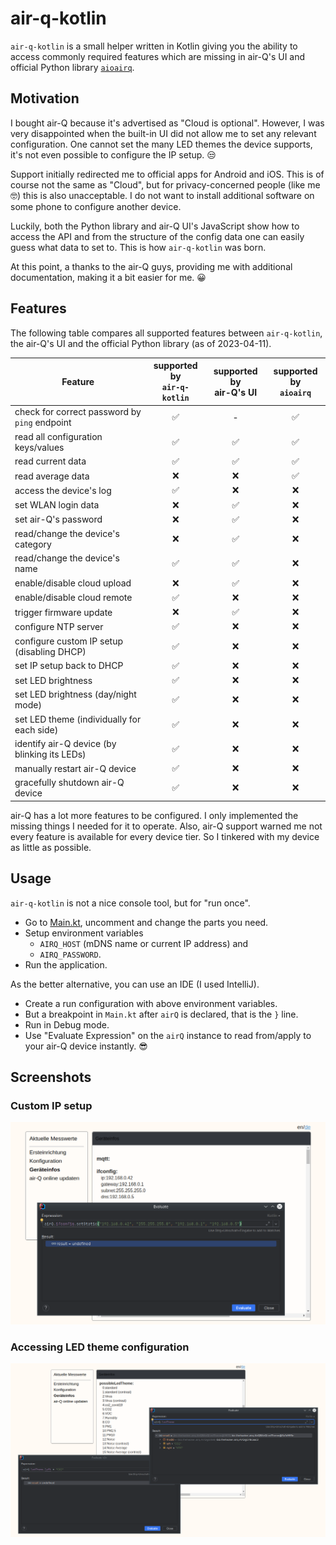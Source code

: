# air-q-kotlin

`air-q-kotlin` is a small helper written in Kotlin giving you the ability to access
commonly required features which are missing in air-Q's UI and official Python library
[`aioairq`](https://github.com/CorantGmbH/aioairq).

## Motivation

I bought air-Q because it's advertised as "Cloud is optional". However, I was very 
disappointed when the built-in UI did not allow me to set any relevant configuration.
One cannot set the many LED themes the device supports, it's not even possible to
configure the IP setup. 😒

Support initially redirected me to official apps for Android and iOS. This is of course
not the same as "Cloud", but for privacy-concerned people (like me 🤓) this is also
unacceptable. I do not want to install additional software on some phone to configure 
another device.

Luckily, both the Python library and air-Q UI's JavaScript show how to access the API
and from the structure of the config data one can easily guess what data to set to.
This is how `air-q-kotlin` was born.

At this point, a thanks to the air-Q guys, providing me with additional documentation,
making it a bit easier for me. 😀

## Features

The following table compares all supported features between `air-q-kotlin`, 
the air-Q's UI and the official Python library (as of 2023-04-11).

| Feature                                       | supported by<br/>`air-q-kotlin` | supported by<br/>air-Q's UI | supported by<br/>`aioairq` |
|-----------------------------------------------|:-------------------------------:|:---------------------------:|:--------------------------:|
| check for correct password by `ping` endpoint |                ✅                |              -              |             ✅              |
| read all configuration keys/values            |                ✅                |              ✅              |             ✅              |
| read current data                             |                ✅                |              ✅              |             ✅              |
| read average data                             |                ❌                |              ❌              |             ✅              |
| access the device's log                       |                ✅                |              ❌              |             ❌              |
| set WLAN login data                           |                ❌                |              ✅              |             ❌              |
| set air-Q's password                          |                ❌                |              ✅              |             ❌              |
| read/change the device's category             |                ❌                |              ✅              |             ❌              |
| read/change the device's name                 |                ✅                |              ✅              |             ❌              |
| enable/disable cloud upload                   |                ❌                |              ✅              |             ❌              |
| enable/disable cloud remote                   |                ✅                |              ❌              |             ❌              |
| trigger firmware update                       |                ❌                |              ✅              |             ❌              |
| configure NTP server                          |                ✅                |              ❌              |             ❌              |
| configure custom IP setup (disabling DHCP)    |                ✅                |              ❌              |             ❌              |
| set IP setup back to DHCP                     |                ✅                |              ❌              |             ❌              |
| set LED brightness                            |                ✅                |              ❌              |             ❌              |
| set LED brightness (day/night mode)           |                ✅                |              ❌              |             ❌              |
| set LED theme (individually for each side)    |                ✅                |              ❌              |             ❌              |
| identify air-Q device (by blinking its LEDs)  |                ✅                |              ❌              |             ❌              |
| manually restart air-Q device                 |                ✅                |              ❌              |             ❌              |
| gracefully shutdown air-Q device              |                ✅                |              ❌              |             ❌              |

air-Q has a lot more features to be configured. I only implemented the missing things 
I needed for it to operate. Also, air-Q support warned me not every feature is available
for every device tier. So I tinkered with my device as little as possible.

## Usage

`air-q-kotlin` is not a nice console tool, but for "run once".

- Go to [Main.kt](src/main/kotlin/biz/thehacker/airq/Main.kt), 
  uncomment and change the parts you need.
- Setup environment variables
  - `AIRQ_HOST` (mDNS name or current IP address) and
  - `AIRQ_PASSWORD`.
- Run the application.

As the better alternative, you can use an IDE (I used IntelliJ).

- Create a run configuration with above environment variables.
- But a breakpoint in `Main.kt` after `airQ` is declared,
  that is the `}` line.
- Run in Debug mode.
- Use "Evaluate Expression" on the `airQ` instance to read 
  from/apply to your air-Q device instantly. 😎

## Screenshots

### Custom IP setup

![Screenshot](doc/air-custom-ip-setup.png)

### Accessing LED theme configuration

![Screenshot](doc/airq-led-theme.png)
